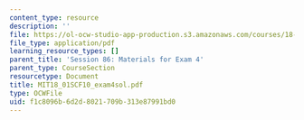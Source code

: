 ```yaml
---
content_type: resource
description: ''
file: https://ol-ocw-studio-app-production.s3.amazonaws.com/courses/18-01sc-single-variable-calculus-fall-2010/f1c8096b6d2d8021709b313e87991bd0_MIT18_01SCF10_exam4sol.pdf
file_type: application/pdf
learning_resource_types: []
parent_title: 'Session 86: Materials for Exam 4'
parent_type: CourseSection
resourcetype: Document
title: MIT18_01SCF10_exam4sol.pdf
type: OCWFile
uid: f1c8096b-6d2d-8021-709b-313e87991bd0
---
```

